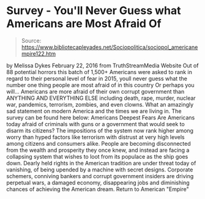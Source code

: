 # Survey - You'll Never Guess what Americans are Most Afraid Of

> Source: https://www.bibliotecapleyades.net/Sociopolitica/sociopol_americanempire122.htm

by Melissa Dykes February 22, 2016 from TruthStreamMedia Website
Out of 88 potential horrors this batch of 1,500+ Americans were asked to rank in regard to their personal level of fear in 2015, youll never guess what the number one thing people are most afraid of in this country
Or perhaps you will...
Americans are more afraid of their own corrupt government than ANYTHING AND EVERYTHING ELSE including death, rape, murder, nuclear war, pandemics, terrorism, zombies, and even clowns.
What an amazingly sad statement on modern America and the times we are living in.
The survey can be found here below:
Americans Deepest Fears
Are Americans today afraid of criminals with guns or a government that would seek to disarm its citizens?
The impositions of the system now rank higher among worry than hyped factors like terrorism with distrust at very high levels among citizens and consumers alike. People are becoming disconnected from the wealth and prosperity they once knew, and instead are facing a collapsing system that wishes to loot from its populace as the ship goes down.
Dearly held rights in the American tradition are under threat today of vanishing, of being upended by a machine with secret designs.
Corporate schemers, conniving bankers and corrupt government insiders are driving perpetual wars, a damaged economy, disappearing jobs and diminishing chances of achieving the American dream.
Return to American "Empire"
